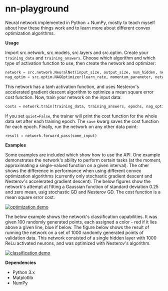 # nn-playground

Neural network implemented in Python + NumPy, mostly to teach myself about how these things work and to learn more about different convex optimization algorithms.

**Usage**

Import src.network, src.models, src.layers and src.optim. Create your `training_data` and `training_answers`. Choose which algorithm and which type of activation function to use, then create the network and optimizer:

~~~python
network = src.network.NeuralNet(input_size, output_size, num_hidden, neurons_per_hidden, ly.TanhLayer, mod.mse)
nag_optim = src.optim.NAGOptimizer(learn_rate, momentum_parameter, network)
~~~

This network has a tanh activation function, and uses Nesterov's accelerated gradient descent algorithm to optimize a mean square error cost function. Now, train your network on the input data:

~~~python
costs = network.train(training_data, training_answers, epochs, nag_optim, quiet=False, save=True)
~~~

If you set `quiet=False`, the trainer will print the cost function for the whole data set after each training epoch. The `save` kwarg saves the cost function for each epoch. Finally, run the network on any other data point:

~~~python
result = network.forward_pass(some_input)
~~~

**Examples**

Some examples are included which show how to use the API. One example demonstrates the network's ability to perform certain tasks (at the moment, approximating a single-valued function on a given interval). The other shows the difference in performance when using different convex optimization algorithms (currently only stochastic gradient descent and Nesterov's accelerated gradient descent). The below figures show the network's attempt at fitting a Gaussian function of standard deviation 0.25 and zero mean, usig stochastic GD and Nesterov GD. The cost function is a mean square error cost.

[![optimization demo](https://imgur.com/fkei4pO.png)](https://imgur.com/fkei4pO.png)

The below example shows the network's classification capabilities. It was given 100 randomly generated points, each assigned a color - red if it lies above a given line, blue if below. The figure below shows the result of running the network on a set of 1000 randomly generated points of validation data. This network consisted of a single hidden layer with 1000 ReLu activated neurons, and was optimized with Nesterov's algorithm.

[![classification demo](https://imgur.com/Rv8lZR4.png)](https://imgur.com/Rv8lZR4.png)

**Dependencies**

* Python 3.x
* Matplotlib
* NumPy

